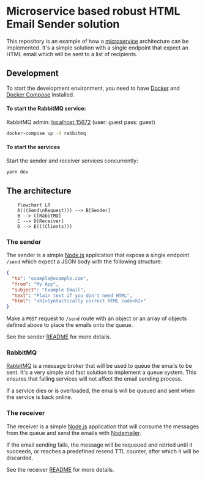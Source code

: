 # Microservice based robust HTML Email Sender solution

This repository is an example of how a [microservice](https://en.wikipedia.org/wiki/Microservices) architecture can be implemented.
It's a simple solution with a single endpoint that expect an HTML email which will be sent to a list of recipients.

## Development

To start the development environment, you need to have [Docker](https://www.docker.com/) and [Docker Compose](https://docs.docker.com/compose/) installed.

#### To start the RabbitMQ service:

RabbitMQ admin: [localhost:15672](localhost:15672) (user: guest pass: guest)

```bash
docker-compose up -d rabbitmq
```

#### To start the services

Start the sender and receiver services concurrently:

```bash
yarn dev
```

## The architecture

```mermaid
    flowchart LR
    A(((Send\nRequest))) --> B[Sender]
    B --> C[RabitMQ]
    C --> D[Receiver]
    D --> E(((Clients)))
```

### The sender

The sender is a simple [Node.js](https://nodejs.org/en/) application that expose a single endpoint `/send` which expect a JSON body with the following structure:

```json
{
  "to": "example@example.com",
  "from": "My App",
  "subject": "Example Email",
  "text": "Plain text if you don't need HTML",
  "html": "<h1>Syntactically correct HTML code<h2>"
}
```

Make a `POST` request to `/send` route with an object or an array of objects defined above to place the emails onto the queue.

See the sender [README](packages/sender/README.md) for more details.

### RabbitMQ

[RabbitMQ](https://www.rabbitmq.com/) is a message broker that will be used to queue the emails to be sent. It's a very simple and fast solution to implement a queue system.
This ensures that failing services will not affect the email sending process. 

If a service dies or is overloaded, the emails will be queued and sent when the service is back online.

### The receiver

The receiver is a simple [Node.js](https://nodejs.org/en/) application that will consume the messages from the queue and send the emails with [Nodemailer](https://nodemailer.com/about/).

If the email sending fails, the message will be requeued and retried until it succeeds, or reaches a predefined resend TTL counter, after which it will be discarded. 

See the receiver [README](packages/receiver/README.md) for more details.
